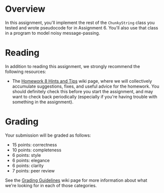 # Overview

In this assignment, you'll implement the rest of the `ChunkyString` class you tested and wrote pseudocode for in
Assignment 6. You'll also use that class in a program to model noisy message-passing.
 
# Reading
In addition to reading this assignment, we strongly recommend the following resources:
* The [Homework 8 Hints and Tips](https://github.com/hmc-cs70-fall2016/Materials/wiki/HW8-Hints-Tips) wiki page, where we will collectively accumulate suggestions, fixes, and useful advice for the homework. You should definitely check this before you start the assignment, and may want to check back periodically (especially if you're having trouble with something in the assignment). 

# Grading
Your submission will be graded as follows: 
* 15 points: correctness
* 10 points: completeness
* 6 points: style 
* 6 points: elegance
* 6 points: clarity 
* 7 points: peer review

See the [Grading Guidelines](https://github.com/hmc-cs70-fall2016/Materials/wiki/Grading-Guidelines) wiki page for more information about what we're looking for in each of those categories. 
